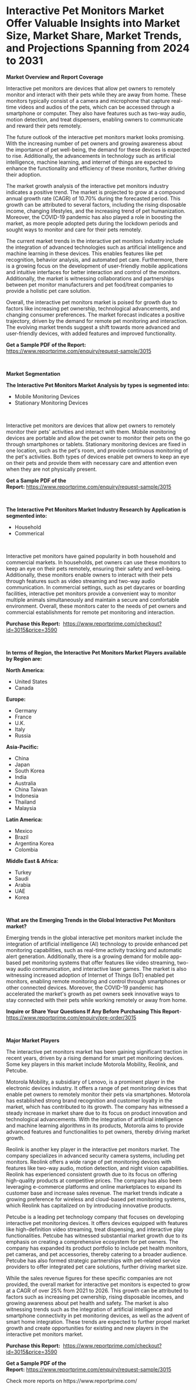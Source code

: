 <p><h1>Interactive Pet Monitors Market Offer Valuable Insights into Market Size, Market Share, Market Trends, and Projections Spanning from 2024 to 2031</h1></p><p><strong>Market Overview and Report Coverage</strong></p>
<p><p>Interactive pet monitors are devices that allow pet owners to remotely monitor and interact with their pets while they are away from home. These monitors typically consist of a camera and microphone that capture real-time videos and audios of the pets, which can be accessed through a smartphone or computer. They also have features such as two-way audio, motion detection, and treat dispensers, enabling owners to communicate and reward their pets remotely.</p><p>The future outlook of the interactive pet monitors market looks promising. With the increasing number of pet owners and growing awareness about the importance of pet well-being, the demand for these devices is expected to rise. Additionally, the advancements in technology such as artificial intelligence, machine learning, and internet of things are expected to enhance the functionality and efficiency of these monitors, further driving their adoption.</p><p>The market growth analysis of the interactive pet monitors industry indicates a positive trend. The market is projected to grow at a compound annual growth rate (CAGR) of 10.70% during the forecasted period. This growth can be attributed to several factors, including the rising disposable income, changing lifestyles, and the increasing trend of pet humanization. Moreover, the COVID-19 pandemic has also played a role in boosting the market, as more people adopted pets during the lockdown periods and sought ways to monitor and care for their pets remotely.</p><p>The current market trends in the interactive pet monitors industry include the integration of advanced technologies such as artificial intelligence and machine learning in these devices. This enables features like pet recognition, behavior analysis, and automated pet care. Furthermore, there is a growing focus on the development of user-friendly mobile applications and intuitive interfaces for better interaction and control of the monitors. Additionally, the market is witnessing collaborations and partnerships between pet monitor manufacturers and pet food/treat companies to provide a holistic pet care solution.</p><p>Overall, the interactive pet monitors market is poised for growth due to factors like increasing pet ownership, technological advancements, and changing consumer preferences. The market forecast indicates a positive trajectory, driven by the demand for remote pet monitoring and interaction. The evolving market trends suggest a shift towards more advanced and user-friendly devices, with added features and improved functionality.</p></p>
<p><strong>Get a Sample PDF of the Report:</strong> <a href="https://www.reportprime.com/enquiry/request-sample/3015">https://www.reportprime.com/enquiry/request-sample/3015</a></p>
<p>&nbsp;</p>
<p><strong>Market Segmentation</strong></p>
<p><strong>The Interactive Pet Monitors Market Analysis by types is segmented into:</strong></p>
<p><ul><li>Mobile Monitoring Devices</li><li>Stationary Monitoring Devices</li></ul></p>
<p>&nbsp;</p>
<p><p>Interactive pet monitors are devices that allow pet owners to remotely monitor their pets' activities and interact with them. Mobile monitoring devices are portable and allow the pet owner to monitor their pets on the go through smartphones or tablets. Stationary monitoring devices are fixed in one location, such as the pet's room, and provide continuous monitoring of the pet's activities. Both types of devices enable pet owners to keep an eye on their pets and provide them with necessary care and attention even when they are not physically present.</p></p>
<p><strong>Get a Sample PDF of the Report:</strong>&nbsp;<a href="https://www.reportprime.com/enquiry/request-sample/3015">https://www.reportprime.com/enquiry/request-sample/3015</a></p>
<p>&nbsp;</p>
<p><strong>The Interactive Pet Monitors Market Industry Research by Application is segmented into:</strong></p>
<p><ul><li>Household</li><li>Commerical</li></ul></p>
<p>&nbsp;</p>
<p><p>Interactive pet monitors have gained popularity in both household and commercial markets. In households, pet owners can use these monitors to keep an eye on their pets remotely, ensuring their safety and well-being. Additionally, these monitors enable owners to interact with their pets through features such as video streaming and two-way audio communication. In commercial settings, such as pet daycares or boarding facilities, interactive pet monitors provide a convenient way to monitor multiple animals simultaneously and maintain a secure and comfortable environment. Overall, these monitors cater to the needs of pet owners and commercial establishments for remote pet monitoring and interaction.</p></p>
<p><strong>Purchase this Report:</strong>&nbsp; <a href="https://www.reportprime.com/checkout?id=3015&price=3590">https://www.reportprime.com/checkout?id=3015&price=3590</a></p>
<p>&nbsp;</p>
<p><strong>In terms of Region, the Interactive Pet Monitors Market Players available by Region are:</strong></p>
<p>
    <p> <strong> North America: </strong>
        <ul>
            <li>United States</li>
            <li>Canada</li>
        </ul>
        </p> 
    <p> <strong> Europe: </strong>
        <ul>
            <li>Germany</li>
            <li>France</li>
            <li>U.K.</li>
            <li>Italy</li>
            <li>Russia</li>
        </ul>
        </p> 
    <p> <strong> Asia-Pacific: </strong>
        <ul>
            <li>China</li>
            <li>Japan</li>
            <li>South Korea</li>
            <li>India</li>
            <li>Australia</li>
            <li>China Taiwan</li>
            <li>Indonesia</li>
            <li>Thailand</li>
            <li>Malaysia</li>
        </ul>
        </p> 
    <p> <strong> Latin America: </strong>
        <ul>
            <li>Mexico</li>
            <li>Brazil</li>
            <li>Argentina Korea</li>
            <li>Colombia</li>
        </ul>
        </p> 
    <p> <strong> Middle East & Africa: </strong>
        <ul>
            <li>Turkey</li>
            <li>Saudi</li>
            <li>Arabia</li>
            <li>UAE</li>
            <li>Korea</li>
        </ul>
    </p>
    </p>
<p>&nbsp;</p>
<p><strong>What are the Emerging Trends in the Global Interactive Pet Monitors market?</strong></p>
<p><p>Emerging trends in the global interactive pet monitors market include the integration of artificial intelligence (AI) technology to provide enhanced pet monitoring capabilities, such as real-time activity tracking and automatic alert generation. Additionally, there is a growing demand for mobile app-based pet monitoring systems that offer features like video streaming, two-way audio communication, and interactive laser games. The market is also witnessing increased adoption of Internet of Things (IoT) enabled pet monitors, enabling remote monitoring and control through smartphones or other connected devices. Moreover, the COVID-19 pandemic has accelerated the market's growth as pet owners seek innovative ways to stay connected with their pets while working remotely or away from home.</p></p>
<p><strong>Inquire or Share Your Questions If Any Before Purchasing This Report</strong>- <a href="https://www.reportprime.com/enquiry/pre-order/3015">https://www.reportprime.com/enquiry/pre-order/3015</a></p>
<p>&nbsp;</p>
<p><strong>Major Market Players</strong></p>
<p><p>The interactive pet monitors market has been gaining significant traction in recent years, driven by a rising demand for smart pet monitoring devices. Some key players in this market include Motorola Mobility, Reolink, and Petcube.</p><p>Motorola Mobility, a subsidiary of Lenovo, is a prominent player in the electronic devices industry. It offers a range of pet monitoring devices that enable pet owners to remotely monitor their pets via smartphones. Motorola has established strong brand recognition and customer loyalty in the market, which has contributed to its growth. The company has witnessed a steady increase in market share due to its focus on product innovation and technological advancements. With the integration of artificial intelligence and machine learning algorithms in its products, Motorola aims to provide advanced features and functionalities to pet owners, thereby driving market growth.</p><p>Reolink is another key player in the interactive pet monitors market. The company specializes in advanced security camera systems, including pet monitors. Reolink offers a wide range of pet monitoring devices with features like two-way audio, motion detection, and night vision capabilities. Reolink has experienced consistent growth due to its focus on offering high-quality products at competitive prices. The company has also been leveraging e-commerce platforms and online marketplaces to expand its customer base and increase sales revenue. The market trends indicate a growing preference for wireless and cloud-based pet monitoring systems, which Reolink has capitalized on by introducing innovative products.</p><p>Petcube is a leading pet technology company that focuses on developing interactive pet monitoring devices. It offers devices equipped with features like high-definition video streaming, treat dispensing, and interactive play functionalities. Petcube has witnessed substantial market growth due to its emphasis on creating a comprehensive ecosystem for pet owners. The company has expanded its product portfolio to include pet health monitors, pet cameras, and pet accessories, thereby catering to a broader audience. Petcube has also formed strategic partnerships with pet-related service providers to offer integrated pet care solutions, further driving market size.</p><p>While the sales revenue figures for these specific companies are not provided, the overall market for interactive pet monitors is expected to grow at a CAGR of over 25% from 2021 to 2026. This growth can be attributed to factors such as increasing pet ownership, rising disposable incomes, and growing awareness about pet health and safety. The market is also witnessing trends such as the integration of artificial intelligence and smartphone connectivity in pet monitoring devices, as well as the advent of smart home integration. These trends are expected to further propel market growth and create opportunities for existing and new players in the interactive pet monitors market.</p></p>
<p><strong>Purchase this Report:</strong>&nbsp;&nbsp;<a href="https://www.reportprime.com/checkout?id=3015&price=3590">https://www.reportprime.com/checkout?id=3015&price=3590</a></p>
<p></p>
<p><strong>Get a Sample PDF of the Report:</strong>&nbsp;<a href="https://www.reportprime.com/enquiry/request-sample/3015">https://www.reportprime.com/enquiry/request-sample/3015</a></p>
<p>Check more reports on https://www.reportprime.com/</p>